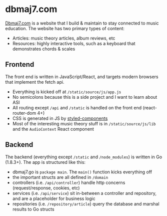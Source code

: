 # dbmaj7.com
[Dbmaj7.com](http://www.dbmaj7.com) is a website that I build & maintain to stay connected to music education.
The website has two primary types of content:
- Articles: music theory articles, album reviews, etc
- Resources: highly interactive tools, such as a keyboard that demonstrates chords & scales

## Frontend
The front end is written in JavaScript/React, and targets modern browsers that implement the fetch api.
- Everything is kicked off at `/static/source/js/app.js`
- No semicolons because this is a side project and I want to learn about ASI
- All routing except `/api` and `/static` is handled on the front end (react-router-dom 4+)
- CSS is generated in JS by [styled-components](https://github.com/styled-components/styled-components)
- Most of the interesting music theory stuff is in `/static/source/js/lib` and the `AudioContext` React component

## Backend
The backend (everything except `/static` and `/node_modules`) is written in Go (1.8.3+). The app is structured like this:
- dbmaj7.go is `package main`. The `main()` function kicks everything off
- the important structs are all defined in `/domain`
- controllers (i.e. `/api/controller`) handle http concerns (request/response, cookies, etc)
- services (i.e. `/api/service`) sit in-between a controller and repository, and are a placeholder for business logic
- repositories (i.e. `/repository/article`) query the database and marshal results to Go structs